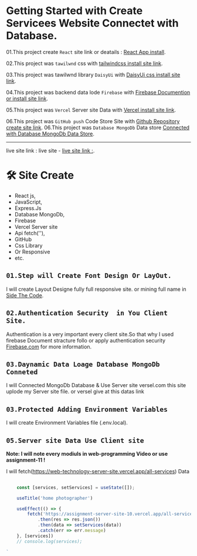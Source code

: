 # Getting Started with Create Servicees Website Connectet with Database.


01.This project create `React` site link or deatails : [ React App install](https://reactjs.org/docs/create-a-new-react-app.html).

02.This project was `tawilwnd` css with [tailwindcss install site link](https://tailwindcss.com/docs/installation).

03.This project was tawilwnd library `DaisyUi` with [ DaisyUi css install site link](https://daisyui.com/components/navbar/).

04.This project was backend data lode `Firebase` with [ Firebase Documention or install site link](https://console.firebase.google.com/).

05.This project was `Vercel` Server site Data with [Vercel install site link](https://vercel.com/dashboard).

06.This project was `GitHub push` Code Store Site  with [Github Repository create site link](https://github.com/).
06.This project was `Database MongoDb` Data store [Connected with Database MongoDb Data Store](https://).

---
live site link :  live site - [live site link :](https://resell-cars-shop.web.app//).  
# 🛠 Site Create

* React js,
* JavaScript,
* Express.Js
* Database MongoDb,
* Firebase
* Vercel Server site
* Api fetch(''),
* GitHub
* Css Library 
* Or Responsive
* etc.


## `01.Step will Create Font Design Or LayOut.`

I will create Layout Designe fully full responsive site.
or mining full name in [Side The Code](//http:). 

## `02.Authentication Security  in You Client Site.`
Authentication is a very important every client site.So that why I used
firebase Document stracture follo or apply authentication security [Firebase.com](https://console.firebase.google.com/) for more information. 

## `03.Daynamic Data Loage Database MongoDb Conneted`

I will Connected MongoDb Database & Use Server site versel.com this site uplode my Server site file. or versel give at this datas link 

## `03.Protected Adding Environment Variables`

I will create Environment Variables file (.env.local).


## `05.Server site Data Use Client site`

**Note: I will note every modiuls in web-programming Video or use assignment-11 !**

I will fetch(https://web-technology-server-site.vercel.app/all-services) Data
```javaScript
  
    const [services, setServices] = useState([]);

    useTitle('home photographer')

    useEffect(() => {
        fetch('https://assignment-server-site-10.vercel.app/all-services')
            .then(res => res.json())
            .then(data => setServices(data))
            .catch(err => err.message)
    }, [services])
    // console.log(services);

`


